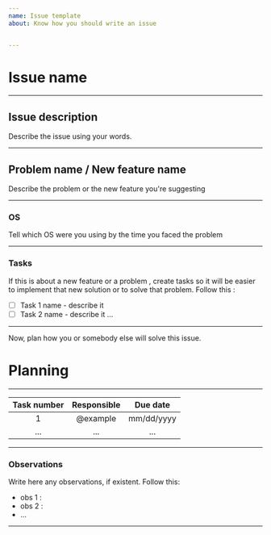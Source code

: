 ```yaml
---
name: Issue template
about: Know how you should write an issue


---
```


# Issue name
***
## Issue description
Describe the issue using your words.
***
## Problem name / New feature name
Describe the problem or the new feature you're suggesting
***
### OS
Tell which OS were you using by the time you faced the problem
***
### Tasks
If this is about a new feature or a problem , create tasks so it will be easier to implement that new solution or to solve that problem. Follow this :
- [ ] Task 1 name - describe it
- [ ] Task 2 name - describe it
...
***
Now, plan how you or somebody else will solve this issue.

# Planning
***
|Task number|Responsible|Due date|
|:------------:|:-----------------:|:--------------:|
| 1 | @example | mm/dd/yyyy |
| ... | ... | ... |
***
### Observations
Write here any observations, if existent. Follow this:
- obs 1 :
- obs 2 :
- ...
***
